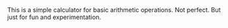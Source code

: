 This is a simple calculator for basic arithmetic operations. Not perfect. But just for fun and experimentation.

